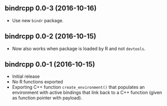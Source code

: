 ## bindrcpp 0.0-3 (2016-10-16)

- Use new `bindr` package.


## bindrcpp 0.0-2 (2016-10-15)

- Now also works when package is loaded by R and not `devtools`.
 

## bindrcpp 0.0-1 (2016-10-15)

- Initial release
- No R functions exported
- Exporting C++ function `create_environment()` that populates an environment with active bindings that link back to a C++ function (given as function pointer with payload).

